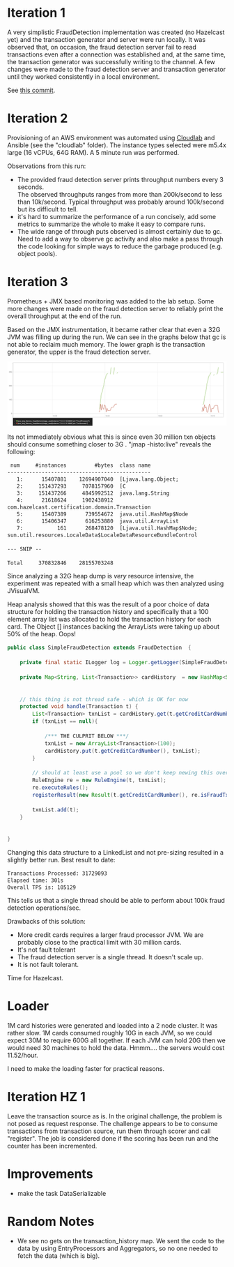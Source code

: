 # Iteration 1

A very simplistic FraudDetection implementation was created (no Hazelcast yet)
and the transaction generator and server were run locally. It was observed that,
on occasion, the fraud detection server fail to read transactions even after a
connection was established and, at the same time, the transaction generator was successfully
writing to the channel.  A few changes were made to the fraud detection server
and transaction generator until they worked consistently in a local environment.

See [this commit](https://github.com/wrmay/Hazelcast-certification/commit/a58f72472ed5195cfc6e8f3ed4678c0087491d09).

# Iteration 2

Provisioning of an AWS environment was automated using [Cloudlab](https://pypi.org/project/cloudlab/)
and Ansible (see the "cloudlab" folder). The instance types selected were
m5.4x large (16 vCPUs, 64G RAM). A 5 minute run was performed.   


Observations from this run:  

- The provided fraud detection server prints throughput numbers every 3 seconds.  
The observed throughputs ranges from more than 200k/second to less than 10k/second.
Typical throughput was probably around 100k/second but its difficult to tell.
- it's hard to summarize the performance of a run concisely, add some metrics
to summarize the whole to make it easy to compare runs.  
- The wide range of through puts observed is almost certainly due to gc.  Need to
add a way to observe gc activity and also make a pass through the code looking for
simple ways to reduce the garbage produced (e.g. object pools).

# Iteration 3

Prometheus + JMX based monitoring was added to the lab setup.  Some more changes were made on the fraud detection server to reliably print the overall throughput at the end of the run.

Based on the JMX instrumentation, it became rather clear that even a 32G JVM was filling up during the run.  We can see in the graphs below that gc is not able to reclaim much memory.  The lower graph is the transaction generator, the upper is the fraud detection server.

![memory](images/iteration3_memory.png)

Its not immediately obvious what this is since even 30 million txn objects should consume something closer to 3G .  "jmap -histo:live" reveals the following:

```
 num     #instances         #bytes  class name
----------------------------------------------
   1:      15407881    12694907040  [Ljava.lang.Object;
   2:     151437293     7078157960  [C
   3:     151437266     4845992512  java.lang.String
   4:      21618624     1902438912  com.hazelcast.certification.domain.Transaction
   5:      15407389      739554672  java.util.HashMap$Node
   6:      15406347      616253880  java.util.ArrayList
   7:           161      268478120  [Ljava.util.HashMap$Node;
sun.util.resources.LocaleData$LocaleDataResourceBundleControl

--- SNIP --

Total     370832846    28155703248
```

Since analyzing a 32G heap dump is *very* resource intensive, the experiment was repeated with a small heap which was then analyzed using JVisualVM.  

Heap analysis showed that this was the result of a poor choice of data structure for holding the transaction history and specifically that a 100 element array list was allocated to hold the transaction history for each card.  The Object [] instances backing the ArrayLists were taking up about 50% of the heap.  Oops!

```java
public class SimpleFraudDetection extends FraudDetection  {

    private final static ILogger log = Logger.getLogger(SimpleFraudDetection.class);

    private Map<String, List<Transaction>> cardHistory  = new HashMap<String, List<Transaction>>(30000000);


    // this thing is not thread safe - which is OK for now
    protected void handle(Transaction t) {
        List<Transaction> txnList = cardHistory.get(t.getCreditCardNumber());
        if (txnList == null){

          	/*** THE CULPRIT BELOW ***/
            txnList = new ArrayList<Transaction>(100);  
            cardHistory.put(t.getCreditCardNumber(), txnList);
        }

        // should at least use a pool so we don't keep newing this over and over
        RuleEngine re = new RuleEngine(t, txnList);
        re.executeRules();
        registerResult(new Result(t.getCreditCardNumber(), re.isFraudTxn()));

        txnList.add(t);
    }


}

```

Changing this data structure to a LinkedList and not pre-sizing resulted in a slightly better run.  Best result to date:

```
Transactions Processed: 31729093
Elapsed time: 301s
Overall TPS is: 105129
```

This tells us that a single thread should be able to perform about 100k fraud detection operations/sec.

Drawbacks of this solution:

- More credit cards requires a larger fraud processor JVM. We are probably close to the practical limit with 30 million cards.
- It's not fault tolerant
- The fraud detection server is a single thread.  It doesn't scale up.
- It is not fault tolerant.

Time for Hazelcast.

# Loader
1M card histories were generated and loaded into a 2 node cluster.  It was
rather slow.  1M cards consumed roughly 10G in each JVM, so we could expect
30M to require 600G all together.  If each JVM can hold 20G then we would
need 30 machines to hold the data.  Hmmm.... the servers would cost 11.52/hour.

I need to make the loading faster for practical reasons.

# Iteration HZ 1

Leave the transaction source as is. In the original challenge, the problem is not posed as request response.  The challenge appears to be to consume transactions from transaction source, run them through scorer and call "register".  The job is considered done if the scoring has been run and the counter has been incremented.

# Improvements
- make the task DataSerializable

# Random Notes
- We see no gets on the transaction_history map. We sent the code to the
data by using EntryProcessors and Aggregators, so no one needed to fetch
the data (which is big).

